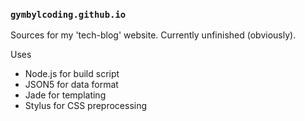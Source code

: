 ### `gymbylcoding.github.io`

Sources for my 'tech-blog' website. Currently unfinished (obviously).

Uses
* Node.js for build script
* JSON5 for data format
* Jade for templating
* Stylus for CSS preprocessing